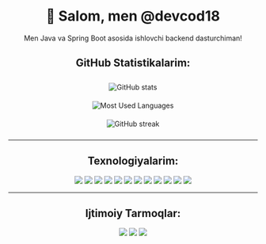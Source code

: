 <div align="center">

# 👋 Salom, men @devcod18
Men Java va Spring Boot asosida ishlovchi backend dasturchiman!
##

## GitHub Statistikalarim:
<div align="center"> 
  <img src="https://github-readme-stats.vercel.app/api?username=devcod18&show_icons=true&theme=radical" alt="GitHub stats" style="display:inline-block; margin:10px;" /> 
  <br>
  <img src="https://github-readme-stats.vercel.app/api/top-langs/?username=devcod18&layout=compact&theme=radical" alt="Most Used Languages" style="display:inline-block; margin:10px;" />
  <br>
  <img src="https://github-readme-streak-stats.herokuapp.com/?user=devcod18&theme=radical" alt="GitHub streak" style="display:inline-block; margin:10px;" />
</div>

---

## Texnologiyalarim:
<div align="center">
  <img src="https://img.shields.io/badge/-Java-007396?style=flat&logo=java"/>
  <img src="https://img.shields.io/badge/-Spring%20Boot-6DB33F?style=flat&logo=springboot"/>
  <img src="https://img.shields.io/badge/-PostgreSQL-336791?style=flat&logo=postgresql"/>
  <img src="https://img.shields.io/badge/-Hibernate-59666C?style=flat&logo=hibernate"/>
  <img src="https://img.shields.io/badge/-Docker-2496ED?style=flat&logo=docker"/>
  <img src="https://img.shields.io/badge/-Redis-DC382D?style=flat&logo=redis"/>
  <img src="https://img.shields.io/badge/-Git-F05032?style=flat&logo=git"/>
  <img src="https://img.shields.io/badge/-Rest%20API-25D366?style=flat&logo=restapi"/>
  <img src="https://img.shields.io/badge/-Maven-C71A36?style=flat&logo=maven"/>
  <img src="https://img.shields.io/badge/-HTML5-E34F26?style=flat&logo=html5"/>
  <img src="https://img.shields.io/badge/-Spring%20Data%20JPA-6DB33F?style=flat&logo=springboot"/>
  <img src="https://img.shields.io/badge/-Spring%20Security-6DB33F?style=flat&logo=springboot"/>
</div>

---

## Ijtimoiy Tarmoqlar:
<div align="center">
  <a href="https://www.instagram.com/dev.crw"><img src="https://img.shields.io/badge/Instagram-%23E4405F?style=flat&logo=instagram&logoColor=white"/></a>
  <a href="https://www.linkedin.com/in/devcod18"><img src="https://img.shields.io/badge/LinkedIn-%230A66C2?style=flat&logo=linkedin&logoColor=white"/></a>
  <a href="https://twitter.com/dev.crw"><img src="https://img.shields.io/badge/Twitter-%231DA1F2?style=flat&logo=twitter&logoColor=white"/></a>
</div>

</div>
